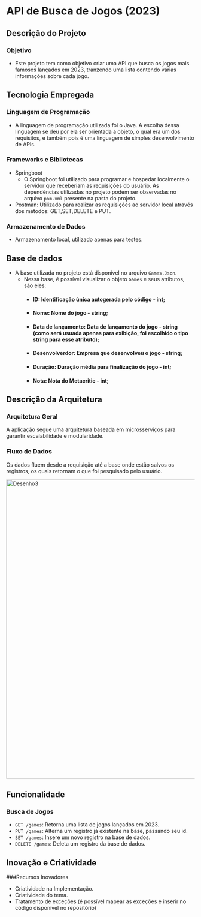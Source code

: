 # API de Busca de Jogos (2023)

## Descrição do Projeto

### Objetivo
- Este projeto tem como objetivo criar uma API que busca os jogos mais famosos lançados em 2023, tranzendo uma lista contendo várias informações sobre cada jogo.

## Tecnologia Empregada

### Linguagem de Programação
- A linguagem de programação utilizada foi o Java. A escolha dessa linguagem se deu por ela ser orientada a objeto, o qual era um dos requisitos, e também pois é uma linguagem de simples desenvolvimento de APIs.

### Frameworks e Bibliotecas
- Springboot 
  - O Springboot foi utilizado para programar e hospedar localmente o servidor que receberiam as requisições do usuário. As dependências utilizadas no projeto podem ser observadas no arquivo `pom.xml` presente na pasta do projeto.
- Postman: Utilizado para realizar as requisições ao servidor local através dos métodos: GET,SET,DELETE e PUT.

### Armazenamento de Dados
- Armazenamento local, utilizado apenas para testes.

## Base de dados
- A base utilizada no projeto está disponível no arquivo `Games.Json`.
  - Nessa base, é possível visualizar o objeto `Games` e seus atributos, são eles:
    - #### ID: Identificação única autogerada pelo código - int;
    - #### Nome: Nome do jogo - string;
    - #### Data de lançamento: Data de lançamento do jogo - string (como será usuada apenas para exibição, foi escolhido o tipo string para esse atributo);
    - #### Desenvolverdor: Empresa que desenvolveu o jogo - string;
    - #### Duração: Duração média para finalização do jogo - int;
    - #### Nota: Nota do Metacritic - int;

## Descrição da Arquitetura

### Arquitetura Geral
A aplicação segue uma arquitetura baseada em microsserviços para garantir escalabilidade e modularidade.

### Fluxo de Dados
Os dados fluem desde a requisição até a base onde estão salvos os registros, os quais retornam o que foi pesquisado pelo usuário.

<img width="799" alt="Desenho3" src="https://github.com/hendo007/Projeto-3-POO/assets/82677913/d191a138-9688-4ae9-97fc-d39e56808a70">

## Funcionalidade

### Busca de Jogos
- `GET /games`: Retorna uma lista de jogos lançados em 2023.
- `PUT /games`: Alterna um registro já existente na base, passando seu id.
- `SET /games`: Insere um novo registro na base de dados.
- `DELETE /games`: Deleta um registro da base de dados.
  
## Inovação e Criatividade

###Recursos Inovadores

- Criatividade na Implementação.
- Criatividade do tema.
- Tratamento de exceções (é possível mapear as exceções e inserir no código disponível no repositório)

